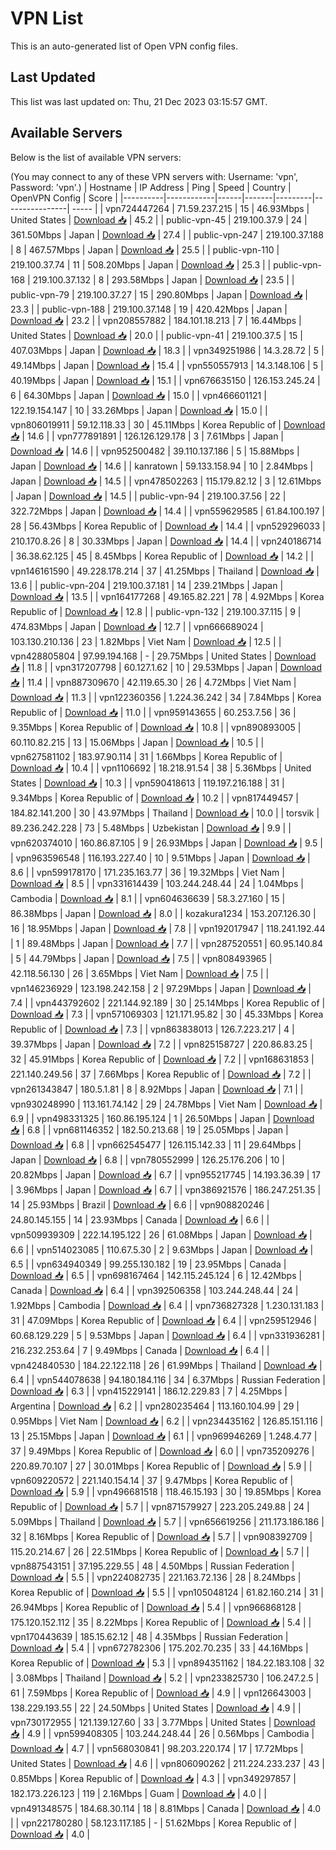 # VPN List

This is an auto-generated list of Open VPN config files.

## Last Updated

This list was last updated on: Thu, 21 Dec 2023 03:15:57 GMT.

## Available Servers

Below is the list of available VPN servers:

(You may connect to any of these VPN servers with: Username: 'vpn', Password: 'vpn'.)
| Hostname | IP Address | Ping | Speed | Country | OpenVPN Config | Score |
|----------|------------|------|-------|---------|----------------| ----- |
| vpn724447264 | 71.59.237.215 | 15 | 46.93Mbps | United States | [Download 📥](./configs/server_0_US.ovpn) | 45.2 |
| public-vpn-45 | 219.100.37.9 | 24 | 361.50Mbps | Japan | [Download 📥](./configs/server_1_JP.ovpn) | 27.4 |
| public-vpn-247 | 219.100.37.188 | 8 | 467.57Mbps | Japan | [Download 📥](./configs/server_2_JP.ovpn) | 25.5 |
| public-vpn-110 | 219.100.37.74 | 11 | 508.20Mbps | Japan | [Download 📥](./configs/server_3_JP.ovpn) | 25.3 |
| public-vpn-168 | 219.100.37.132 | 8 | 293.58Mbps | Japan | [Download 📥](./configs/server_4_JP.ovpn) | 23.5 |
| public-vpn-79 | 219.100.37.27 | 15 | 290.80Mbps | Japan | [Download 📥](./configs/server_5_JP.ovpn) | 23.3 |
| public-vpn-188 | 219.100.37.148 | 19 | 420.42Mbps | Japan | [Download 📥](./configs/server_6_JP.ovpn) | 23.2 |
| vpn208557882 | 184.101.18.213 | 7 | 16.44Mbps | United States | [Download 📥](./configs/server_7_US.ovpn) | 20.0 |
| public-vpn-41 | 219.100.37.5 | 15 | 407.03Mbps | Japan | [Download 📥](./configs/server_8_JP.ovpn) | 18.3 |
| vpn349251986 | 14.3.28.72 | 5 | 49.14Mbps | Japan | [Download 📥](./configs/server_9_JP.ovpn) | 15.4 |
| vpn550557913 | 14.3.148.106 | 5 | 40.19Mbps | Japan | [Download 📥](./configs/server_10_JP.ovpn) | 15.1 |
| vpn676635150 | 126.153.245.24 | 6 | 64.30Mbps | Japan | [Download 📥](./configs/server_11_JP.ovpn) | 15.0 |
| vpn466601121 | 122.19.154.147 | 10 | 33.26Mbps | Japan | [Download 📥](./configs/server_12_JP.ovpn) | 15.0 |
| vpn806019911 | 59.12.118.33 | 30 | 45.11Mbps | Korea Republic of | [Download 📥](./configs/server_13_KR.ovpn) | 14.6 |
| vpn777891891 | 126.126.129.178 | 3 | 7.61Mbps | Japan | [Download 📥](./configs/server_14_JP.ovpn) | 14.6 |
| vpn952500482 | 39.110.137.186 | 5 | 15.88Mbps | Japan | [Download 📥](./configs/server_15_JP.ovpn) | 14.6 |
| kanratown | 59.133.158.94 | 10 | 2.84Mbps | Japan | [Download 📥](./configs/server_16_JP.ovpn) | 14.5 |
| vpn478502263 | 115.179.82.12 | 3 | 12.61Mbps | Japan | [Download 📥](./configs/server_17_JP.ovpn) | 14.5 |
| public-vpn-94 | 219.100.37.56 | 22 | 322.72Mbps | Japan | [Download 📥](./configs/server_18_JP.ovpn) | 14.4 |
| vpn559629585 | 61.84.100.197 | 28 | 56.43Mbps | Korea Republic of | [Download 📥](./configs/server_19_KR.ovpn) | 14.4 |
| vpn529296033 | 210.170.8.26 | 8 | 30.33Mbps | Japan | [Download 📥](./configs/server_20_JP.ovpn) | 14.4 |
| vpn240186714 | 36.38.62.125 | 45 | 8.45Mbps | Korea Republic of | [Download 📥](./configs/server_21_KR.ovpn) | 14.2 |
| vpn146161590 | 49.228.178.214 | 37 | 41.25Mbps | Thailand | [Download 📥](./configs/server_22_TH.ovpn) | 13.6 |
| public-vpn-204 | 219.100.37.181 | 14 | 239.21Mbps | Japan | [Download 📥](./configs/server_23_JP.ovpn) | 13.5 |
| vpn164177268 | 49.165.82.221 | 78 | 4.92Mbps | Korea Republic of | [Download 📥](./configs/server_24_KR.ovpn) | 12.8 |
| public-vpn-132 | 219.100.37.115 | 9 | 474.83Mbps | Japan | [Download 📥](./configs/server_25_JP.ovpn) | 12.7 |
| vpn666689024 | 103.130.210.136 | 23 | 1.82Mbps | Viet Nam | [Download 📥](./configs/server_26_VN.ovpn) | 12.5 |
| vpn428805804 | 97.99.194.168 | - | 29.75Mbps | United States | [Download 📥](./configs/server_27_US.ovpn) | 11.8 |
| vpn317207798 | 60.127.1.62 | 10 | 29.53Mbps | Japan | [Download 📥](./configs/server_28_JP.ovpn) | 11.4 |
| vpn887309670 | 42.119.65.30 | 26 | 4.72Mbps | Viet Nam | [Download 📥](./configs/server_29_VN.ovpn) | 11.3 |
| vpn122360356 | 1.224.36.242 | 34 | 7.84Mbps | Korea Republic of | [Download 📥](./configs/server_30_KR.ovpn) | 11.0 |
| vpn959143655 | 60.253.7.56 | 36 | 9.35Mbps | Korea Republic of | [Download 📥](./configs/server_31_KR.ovpn) | 10.8 |
| vpn890893005 | 60.110.82.215 | 13 | 15.06Mbps | Japan | [Download 📥](./configs/server_32_JP.ovpn) | 10.5 |
| vpn627581102 | 183.97.90.114 | 31 | 1.66Mbps | Korea Republic of | [Download 📥](./configs/server_33_KR.ovpn) | 10.4 |
| vpn1106692 | 18.218.91.54 | 38 | 5.36Mbps | United States | [Download 📥](./configs/server_34_US.ovpn) | 10.3 |
| vpn590418613 | 119.197.216.188 | 31 | 9.34Mbps | Korea Republic of | [Download 📥](./configs/server_35_KR.ovpn) | 10.2 |
| vpn817449457 | 184.82.141.200 | 30 | 43.97Mbps | Thailand | [Download 📥](./configs/server_36_TH.ovpn) | 10.0 |
| torsvik | 89.236.242.228 | 73 | 5.48Mbps | Uzbekistan | [Download 📥](./configs/server_37_UZ.ovpn) | 9.9 |
| vpn620374010 | 160.86.87.105 | 9 | 26.93Mbps | Japan | [Download 📥](./configs/server_38_JP.ovpn) | 9.5 |
| vpn963596548 | 116.193.227.40 | 10 | 9.51Mbps | Japan | [Download 📥](./configs/server_39_JP.ovpn) | 8.6 |
| vpn599178170 | 171.235.163.77 | 36 | 19.32Mbps | Viet Nam | [Download 📥](./configs/server_40_VN.ovpn) | 8.5 |
| vpn331614439 | 103.244.248.44 | 24 | 1.04Mbps | Cambodia | [Download 📥](./configs/server_41_KH.ovpn) | 8.1 |
| vpn604636639 | 58.3.27.160 | 15 | 86.38Mbps | Japan | [Download 📥](./configs/server_42_JP.ovpn) | 8.0 |
| kozakura1234 | 153.207.126.30 | 16 | 18.95Mbps | Japan | [Download 📥](./configs/server_43_JP.ovpn) | 7.8 |
| vpn192017947 | 118.241.192.44 | 1 | 89.48Mbps | Japan | [Download 📥](./configs/server_44_JP.ovpn) | 7.7 |
| vpn287520551 | 60.95.140.84 | 5 | 44.79Mbps | Japan | [Download 📥](./configs/server_45_JP.ovpn) | 7.5 |
| vpn808493965 | 42.118.56.130 | 26 | 3.65Mbps | Viet Nam | [Download 📥](./configs/server_46_VN.ovpn) | 7.5 |
| vpn146236929 | 123.198.242.158 | 2 | 97.29Mbps | Japan | [Download 📥](./configs/server_47_JP.ovpn) | 7.4 |
| vpn443792602 | 221.144.92.189 | 30 | 25.14Mbps | Korea Republic of | [Download 📥](./configs/server_48_KR.ovpn) | 7.3 |
| vpn571069303 | 121.171.95.82 | 30 | 45.33Mbps | Korea Republic of | [Download 📥](./configs/server_49_KR.ovpn) | 7.3 |
| vpn863838013 | 126.7.223.217 | 4 | 39.37Mbps | Japan | [Download 📥](./configs/server_50_JP.ovpn) | 7.2 |
| vpn825158727 | 220.86.83.25 | 32 | 45.91Mbps | Korea Republic of | [Download 📥](./configs/server_51_KR.ovpn) | 7.2 |
| vpn168631853 | 221.140.249.56 | 37 | 7.66Mbps | Korea Republic of | [Download 📥](./configs/server_52_KR.ovpn) | 7.2 |
| vpn261343847 | 180.5.1.81 | 8 | 8.92Mbps | Japan | [Download 📥](./configs/server_53_JP.ovpn) | 7.1 |
| vpn930248990 | 113.161.74.142 | 29 | 24.78Mbps | Viet Nam | [Download 📥](./configs/server_54_VN.ovpn) | 6.9 |
| vpn498331325 | 160.86.195.124 | 1 | 26.50Mbps | Japan | [Download 📥](./configs/server_55_JP.ovpn) | 6.8 |
| vpn681146352 | 182.50.213.68 | 19 | 25.05Mbps | Japan | [Download 📥](./configs/server_56_JP.ovpn) | 6.8 |
| vpn662545477 | 126.115.142.33 | 11 | 29.64Mbps | Japan | [Download 📥](./configs/server_57_JP.ovpn) | 6.8 |
| vpn780552999 | 126.25.176.206 | 10 | 20.82Mbps | Japan | [Download 📥](./configs/server_58_JP.ovpn) | 6.7 |
| vpn955217745 | 14.193.36.39 | 17 | 3.96Mbps | Japan | [Download 📥](./configs/server_59_JP.ovpn) | 6.7 |
| vpn386921576 | 186.247.251.35 | 14 | 25.93Mbps | Brazil | [Download 📥](./configs/server_60_BR.ovpn) | 6.6 |
| vpn908820246 | 24.80.145.155 | 14 | 23.93Mbps | Canada | [Download 📥](./configs/server_61_CA.ovpn) | 6.6 |
| vpn509939309 | 222.14.195.122 | 26 | 61.08Mbps | Japan | [Download 📥](./configs/server_62_JP.ovpn) | 6.6 |
| vpn514023085 | 110.67.5.30 | 2 | 9.63Mbps | Japan | [Download 📥](./configs/server_63_JP.ovpn) | 6.5 |
| vpn634940349 | 99.255.130.182 | 19 | 23.95Mbps | Canada | [Download 📥](./configs/server_64_CA.ovpn) | 6.5 |
| vpn698167464 | 142.115.245.124 | 6 | 12.42Mbps | Canada | [Download 📥](./configs/server_65_CA.ovpn) | 6.4 |
| vpn392506358 | 103.244.248.44 | 24 | 1.92Mbps | Cambodia | [Download 📥](./configs/server_66_KH.ovpn) | 6.4 |
| vpn736827328 | 1.230.131.183 | 31 | 47.09Mbps | Korea Republic of | [Download 📥](./configs/server_67_KR.ovpn) | 6.4 |
| vpn259512946 | 60.68.129.229 | 5 | 9.53Mbps | Japan | [Download 📥](./configs/server_68_JP.ovpn) | 6.4 |
| vpn331936281 | 216.232.253.64 | 7 | 9.49Mbps | Canada | [Download 📥](./configs/server_69_CA.ovpn) | 6.4 |
| vpn424840530 | 184.22.122.118 | 26 | 61.99Mbps | Thailand | [Download 📥](./configs/server_70_TH.ovpn) | 6.4 |
| vpn544078638 | 94.180.184.116 | 34 | 6.37Mbps | Russian Federation | [Download 📥](./configs/server_71_RU.ovpn) | 6.3 |
| vpn415229141 | 186.12.229.83 | 7 | 4.25Mbps | Argentina | [Download 📥](./configs/server_72_AR.ovpn) | 6.2 |
| vpn280235464 | 113.160.104.99 | 29 | 0.95Mbps | Viet Nam | [Download 📥](./configs/server_73_VN.ovpn) | 6.2 |
| vpn234435162 | 126.85.151.116 | 13 | 25.15Mbps | Japan | [Download 📥](./configs/server_74_JP.ovpn) | 6.1 |
| vpn969946269 | 1.248.4.77 | 37 | 9.49Mbps | Korea Republic of | [Download 📥](./configs/server_75_KR.ovpn) | 6.0 |
| vpn735209276 | 220.89.70.107 | 27 | 30.01Mbps | Korea Republic of | [Download 📥](./configs/server_76_KR.ovpn) | 5.9 |
| vpn609220572 | 221.140.154.14 | 37 | 9.47Mbps | Korea Republic of | [Download 📥](./configs/server_77_KR.ovpn) | 5.9 |
| vpn496681518 | 118.46.15.193 | 30 | 19.85Mbps | Korea Republic of | [Download 📥](./configs/server_78_KR.ovpn) | 5.7 |
| vpn871579927 | 223.205.249.88 | 24 | 5.09Mbps | Thailand | [Download 📥](./configs/server_79_TH.ovpn) | 5.7 |
| vpn656619256 | 211.173.186.186 | 32 | 8.16Mbps | Korea Republic of | [Download 📥](./configs/server_80_KR.ovpn) | 5.7 |
| vpn908392709 | 115.20.214.67 | 26 | 22.51Mbps | Korea Republic of | [Download 📥](./configs/server_81_KR.ovpn) | 5.7 |
| vpn887543151 | 37.195.229.55 | 48 | 4.50Mbps | Russian Federation | [Download 📥](./configs/server_82_RU.ovpn) | 5.5 |
| vpn224082735 | 221.163.72.136 | 28 | 8.24Mbps | Korea Republic of | [Download 📥](./configs/server_83_KR.ovpn) | 5.5 |
| vpn105048124 | 61.82.160.214 | 31 | 26.94Mbps | Korea Republic of | [Download 📥](./configs/server_84_KR.ovpn) | 5.4 |
| vpn966868128 | 175.120.152.112 | 35 | 8.22Mbps | Korea Republic of | [Download 📥](./configs/server_85_KR.ovpn) | 5.4 |
| vpn170443639 | 185.15.62.12 | 48 | 4.35Mbps | Russian Federation | [Download 📥](./configs/server_86_RU.ovpn) | 5.4 |
| vpn672782306 | 175.202.70.235 | 33 | 44.16Mbps | Korea Republic of | [Download 📥](./configs/server_87_KR.ovpn) | 5.3 |
| vpn894351162 | 184.22.183.108 | 32 | 3.08Mbps | Thailand | [Download 📥](./configs/server_88_TH.ovpn) | 5.2 |
| vpn233825730 | 106.247.2.5 | 61 | 7.59Mbps | Korea Republic of | [Download 📥](./configs/server_89_KR.ovpn) | 4.9 |
| vpn126643003 | 138.229.193.55 | 22 | 24.50Mbps | United States | [Download 📥](./configs/server_90_US.ovpn) | 4.9 |
| vpn730172955 | 121.139.127.60 | 33 | 3.77Mbps | United States | [Download 📥](./configs/server_91_US.ovpn) | 4.9 |
| vpn599408305 | 103.244.248.44 | 26 | 0.56Mbps | Cambodia | [Download 📥](./configs/server_92_KH.ovpn) | 4.7 |
| vpn568030841 | 98.203.220.174 | 17 | 17.72Mbps | United States | [Download 📥](./configs/server_93_US.ovpn) | 4.6 |
| vpn806090262 | 211.224.233.237 | 43 | 0.85Mbps | Korea Republic of | [Download 📥](./configs/server_94_KR.ovpn) | 4.3 |
| vpn349297857 | 182.173.226.123 | 119 | 2.16Mbps | Guam | [Download 📥](./configs/server_95_GU.ovpn) | 4.0 |
| vpn491348575 | 184.68.30.114 | 18 | 8.81Mbps | Canada | [Download 📥](./configs/server_96_CA.ovpn) | 4.0 |
| vpn221780280 | 58.123.117.185 | - | 51.62Mbps | Korea Republic of | [Download 📥](./configs/server_97_KR.ovpn) | 4.0 |
